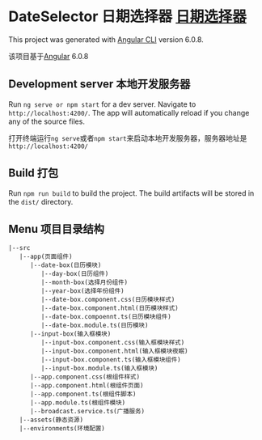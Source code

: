 # DateSelector 日期选择器 [日期选择器](https://laamginghong.github.io/dateSelector/dist/dataSelector/index.html)

This project was generated with [Angular CLI](https://github.com/angular/angular-cli) version 6.0.8.

该项目基于[Angular](https://github.com/angular/angular-cli) 6.0.8

## Development server 本地开发服务器

Run `ng serve or npm start` for a dev server. Navigate to `http://localhost:4200/`. The app will automatically reload if you change any of the source files.

打开终端运行`ng serve`或者`npm start`来启动本地开发服务器，服务器地址是`http://localhost:4200/`

## Build 打包

Run `npm run build` to build the project. The build artifacts will be stored in the `dist/` directory. 

## Menu 项目目录结构

    |--src
       |--app(页面组件)
          |--date-box(日历模块)
             |--day-box(日历组件)
             |--month-box(选择月份组件)
             |--year-box(选择年份组件)
             |--date-box.component.css(日历模块样式)
             |--date-box.component.html(日历模块样式)
             |--date-box.compoennt.ts(日历模块组件)
             |--date-box.module.ts(日历模块)
          |--input-box(输入框模块)
             |--input-box.component.css(输入框模块样式)
             |--input-box.component.html(输入框模块夜眠)
             |--input-box.component.ts(输入框模块组件)
             |--input-box.module.ts(输入框模块)
          |--app.component.css(根组件样式)
          |--app.component.html(根组件页面)
          |--app.component.ts(根组件脚本)
          |--app.module.ts(根组件模块)
          |--broadcast.service.ts(广播服务)
       |--assets(静态资源)
       |--environments(环境配置)
